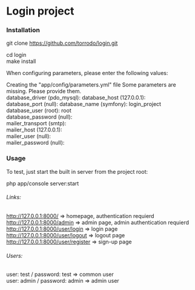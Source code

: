 # Login project

### Installation

git clone https://github.com/torrodo/login.git

cd login  
make install

When configuring parameters, please enter the following values:


Creating the "app/config/parameters.yml" file 
Some parameters are missing. Please provide them.  
database_driver (pdo_mysql): 
database_host (127.0.0.1):   
database_port (null): 
database_name (symfony): login_project  
database_user (root): root  
database_password (null):  
mailer_transport (smtp):  
mailer_host (127.0.0.1):  
mailer_user (null):   
mailer_password (null): 


### Usage

To test, just start the built in server from the project root:

php app/console server:start

###### Links:  

http://127.0.0.1:8000/ => homepage, authentication requierd  
http://127.0.0.1:8000/admin => admin page, admin authentication requierd  
http://127.0.0.1:8000/user/login => login page  
http://127.0.0.1:8000/user/logout => logout page  
http://127.0.0.1:8000/user/register => sign-up page  

###### Users:  

user: test / password: test => common user  
user: admin / password: admin => admin user  